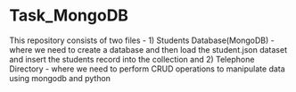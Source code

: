 # Task_MongoDB
This repository consists of two files - 1) Students Database(MongoDB) - where we need to create a database and then load the student.json dataset and insert the students record into the collection and 2) Telephone Directory - where we need to perform CRUD operations to manipulate data using mongodb and python
